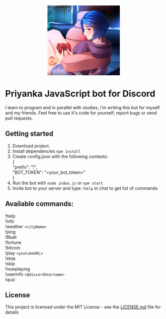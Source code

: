 <p align="center"><img src="https://raw.githubusercontent.com/v0xt/priyanka_bot/master/img/icon_small.png"></p>  

# Priyanka JavaScript bot for Discord

I learn to program and in parallel with studies, i'm writing this bot for myself and my friends. Feel free to use it's code for yourself, report bugs or send pull requests.    

## Getting started  
  
1. Download project.  
2. Install dependencies `npm install` 
3. Create config.json with the following contents:  
    {  
        "prefix": "!",  
        "BOT_TOKEN": "<your_bot_token>"  
    }  
4. Run the bot with `node index.js` or `npm start`    
5. Invite bot to your server and type `!help` in chat to get list of commands  
     
## Available commands:  
   
!help    
!info    
!weather `<cityName>`    
!ping  
!8ball   
!fortune  
!bitcoin  
!play `<youtubeURL>`   
!stop      
!skip     
!nowplaying  
!userinfo `<@discordUsername>`   
!quiz  
   
## License
This project is licensed under the MIT License - see the [LICENSE.md](LICENSE) file for details
